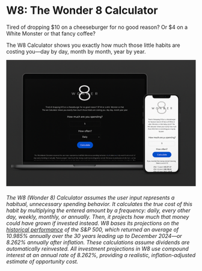 # W8: The Wonder 8 Calculator
Tired of dropping $10 on a cheeseburger for no good reason? Or $4 on a White Monster or that fancy coffee?

The W8 Calculator shows you exactly how much those little habits are costing you—day by day, month by month, year by year.

![W8 in use on web and mobile](https://raw.githubusercontent.com/makccr/w8/refs/heads/main/src/img/marketing.png)

###### The W8 (Wonder 8) Calculator assumes the user input represents a habitual, unnecessary spending behavior. It calculates the true cost of this habit by multiplying the entered amount by a frequency: daily, every other day, weekly, monthly, or annually. Then, it projects how much that money could have grown if invested instead. W8 bases its projections on the [historical performance](https://financeband.com/what-is-the-average-return-on-stocks-over-30-years) of the S&P 500, which returned an average of 10.985% annually over the 30 years leading up to December 2024—or 8.262% annually after inflation. These calculations assume dividends are automatically reinvested. All investment projections in W8 use compound interest at an annual rate of 8.262%, providing a realistic, inflation-adjusted estimate of opportunity cost.
